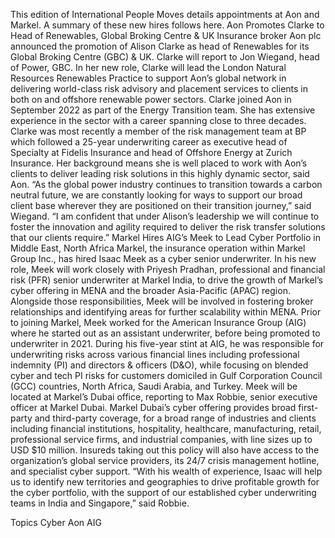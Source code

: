 This edition of International People Moves details appointments at Aon and Markel.
A summary of these new hires follows here.
Aon Promotes Clarke to Head of Renewables, Global Broking Centre & UK
Insurance broker Aon plc announced the promotion of Alison Clarke as head of Renewables for its Global Broking Centre (GBC) & UK. Clarke will report to Jon Wiegand, head of Power, GBC.
In her new role, Clarke will lead the London Natural Resources Renewables Practice to support Aon’s global network in delivering world-class risk advisory and placement services to clients in both on and offshore renewable power sectors.
Clarke joined Aon in September 2022 as part of the Energy Transition team. She has extensive experience in the sector with a career spanning close to three decades. Clarke was most recently a member of the risk management team at BP which followed a 25-year underwriting career as executive head of Specialty at Fidelis Insurance and head of Offshore Energy at Zurich Insurance.
Her background means she is well placed to work with Aon’s clients to deliver leading risk solutions in this highly dynamic sector, said Aon.
“As the global power industry continues to transition towards a carbon neutral future, we are constantly looking for ways to support our broad client base wherever they are positioned on their transition journey,” said Wiegand. “I am confident that under Alison’s leadership we will continue to foster the innovation and agility required to deliver the risk transfer solutions that our clients require.”
Markel Hires AIG’s Meek to Lead Cyber Portfolio in Middle East, North Africa
Markel, the insurance operation within Markel Group Inc., has hired Isaac Meek as a cyber senior underwriter.
In his new role, Meek will work closely with Priyesh Pradhan, professional and financial risk (PFR) senior underwriter at Markel India, to drive the growth of Markel’s cyber offering in MENA and the broader Asia-Pacific (APAC) region. Alongside those responsibilities, Meek will be involved in fostering broker relationships and identifying areas for further scalability within MENA.
Prior to joining Markel, Meek worked for the American Insurance Group (AIG) where he started out as an assistant underwriter, before being promoted to underwriter in 2021. During his five-year stint at AIG, he was responsible for underwriting risks across various financial lines including professional indemnity (PI) and directors & officers (D&O), while focusing on blended cyber and tech PI risks for customers domiciled in Gulf Corporation Council (GCC) countries, North Africa, Saudi Arabia, and Turkey.
Meek will be located at Markel’s Dubai office, reporting to Max Robbie, senior executive officer at Markel Dubai.
Markel Dubai’s cyber offering provides broad first-party and third-party coverage, for a broad range of industries and clients including financial institutions, hospitality, healthcare, manufacturing, retail, professional service firms, and industrial companies, with line sizes up to USD $10 million. Insureds taking out this policy will also have access to the organization’s global service providers, its 24/7 crisis management hotline, and specialist cyber support.
“With his wealth of experience, Isaac will help us to identify new territories and geographies to drive profitable growth for the cyber portfolio, with the support of our established cyber underwriting teams in India and Singapore,” said Robbie.

Topics
Cyber
Aon
AIG
